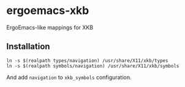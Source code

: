ergoemacs-xkb
=============
ErgoEmacs-like mappings for XKB

Installation
------------
```
ln -s $(realpath types/navigation) /usr/share/X11/xkb/types
ln -s $(realpath symbols/navigation) /usr/share/X11/xkb/symbols
```
And add `navigation` to `xkb_symbols` configuration.
